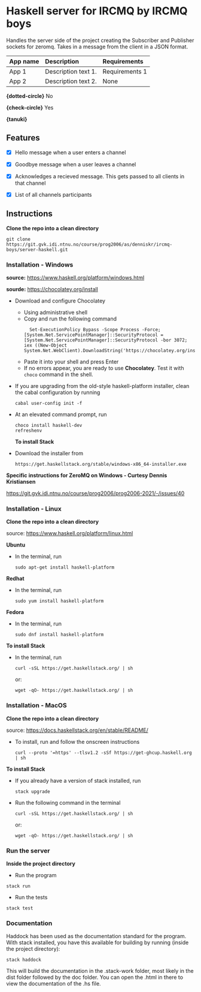 # Haskell server for IRCMQ by IRCMQ boys

Handles the server side of the project creating the Subscriber and Publisher sockets for zeromq. Takes in a message from the client in a JSON format. 

| App name | Description          | Requirements   |
|:---------|:---------------------|:---------------|
| App 1    | Description text 1.  | Requirements 1 |
| App 2    | Description text 2.  | None           |

**{dotted-circle}** No

**{check-circle}** Yes

**{tanuki}**

## Features

- [x]  Hello message when a user enters a channel

- [x]  Goodbye message when a user leaves a channel

- [x]  Acknowledges a recieved message. This gets passed to all clients in that channel

- [x]  List of all channels participants

## Instructions

**Clone the repo into a clean directory**

```
git clone https://git.gvk.idi.ntnu.no/course/prog2006/as/denniskr/ircmq-boys/server-haskell.git
```

### Installation - Windows

**source:** https://www.haskell.org/platform/windows.html

**sourde:** https://chocolatey.org/install

- Download and configure Chocolatey
  - Using administrative shell
  - Copy and run the following command
    ```
      Set-ExecutionPolicy Bypass -Scope Process -Force; [System.Net.ServicePointManager]::SecurityProtocol = [System.Net.ServicePointManager]::SecurityProtocol -bor 3072; iex ((New-Object System.Net.WebClient).DownloadString('https://chocolatey.org/install.ps1'))
    ```
  - Paste it into your shell and press Enter
  - If no errors appear, you are ready to use **Chocolatey**. Test it with `choco` command in the shell.
- If you are upgrading from the old-style haskell-platform installer, clean the cabal configuration by running

  ```
  cabal user-config init -f
  ```

- At an elevated command prompt, run
  ```
  choco install haskell-dev
  refreshenv
  ```
  **To install Stack**
- Download the installer from
  ```
  https://get.haskellstack.org/stable/windows-x86_64-installer.exe
  ```

**Specific instructions for ZeroMQ on Windows - Curtesy Dennis Kristiansen**

https://git.gvk.idi.ntnu.no/course/prog2006/prog2006-2021/-/issues/40

### Installation - Linux

**Clone the repo into a clean directory**

source: https://www.haskell.org/platform/linux.html

**Ubuntu**

- In the terminal, run
  ```
  sudo apt-get install haskell-platform
  ```

**Redhat**

- In the terminal, run
  ```
  sudo yum install haskell-platform
  ```

**Fedora**

- In the terminal, run
  ```
  sudo dnf install haskell-platform
  ```

**To install Stack**

- In the terminal, run
  ```
  curl -sSL https://get.haskellstack.org/ | sh
  ```
  or:
  ```
  wget -qO- https://get.haskellstack.org/ | sh
  ```

### Installation - MacOS

**Clone the repo into a clean directory**

source: https://docs.haskellstack.org/en/stable/README/

- To install, run and follow the onscreen instructions
  ```
  curl --proto '=https' --tlsv1.2 -sSf https://get-ghcup.haskell.org | sh
  ```

**To install Stack**

- If you already have a version of stack installed, run

  ```
  stack upgrade
  ```

- Run the following command in the terminal
  ```
  curl -sSL https://get.haskellstack.org/ | sh
  ```
  or:
  ```
  wget -qO- https://get.haskellstack.org/ | sh
  ```



### Run the server

**Inside the project directory**

* Run the program

```
stack run
```

* Run the tests

```
stack test
```

### Documentation

Haddock has been used as the documentation standard for the program. With stack installed, you have this available for building by running (inside the project directory):

```
stack haddock
```

This will build the documentation in the .stack-work folder, most likely in the dist folder followed by the doc folder. You can open the <filename>.html in there to view the documentation of the <filename>.hs file.
